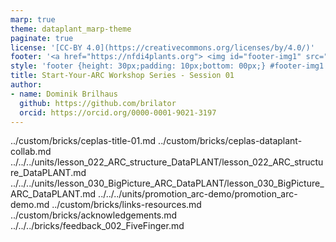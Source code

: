 ```yaml
---
marp: true
theme: dataplant_marp-theme
paginate: true
license: '[CC-BY 4.0](https://creativecommons.org/licenses/by/4.0/)'
footer: '<a href="https://nfdi4plants.org"> <img id="footer-img1" src="./../../../images/logos/DataPLANT/DataPLANT_logo_square_bg_transparent.svg"></a> <a href="https://ceplas.eu"> <img id="footer-img2" src="./../../../images/logos/CEPLAS/CEPLAS_Icon.jpeg"></a><a href="https://creativecommons.org/licenses/by/4.0/"><img id="footer-img3" src="./../../../images/logos/CreativeCommons/by.svg"></a>'
style: 'footer {height: 30px;padding: 10px;bottom: 00px;} #footer-img1 {height: 30px; padding-left: 0px;} #footer-img2 {height: 30px; padding-left: 20px;opacity: 0.5;}  #footer-img3 {height: 20px;padding-left: 20px; opacity: 0.5;}'
title: Start-Your-ARC Workshop Series - Session 01
author:
- name: Dominik Brilhaus
  github: https://github.com/brilator
  orcid: https://orcid.org/0000-0001-9021-3197
---
```


../custom/bricks/ceplas-title-01.md
../custom/bricks/ceplas-dataplant-collab.md
../../../units/lesson_022_ARC_structure_DataPLANT/lesson_022_ARC_structure_DataPLANT.md
../../../units/lesson_030_BigPicture_ARC_DataPLANT/lesson_030_BigPicture_ARC_DataPLANT.md
../../../units/promotion_arc-demo/promotion_arc-demo.md
../custom/bricks/links-resources.md
../custom/bricks/acknowledgements.md
../../../bricks/feedback_002_FiveFinger.md
